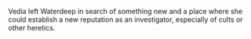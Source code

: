 Vedia left Waterdeep in search of something new and a place where she could establish a new reputation as an investigator, especially of cults or other heretics.